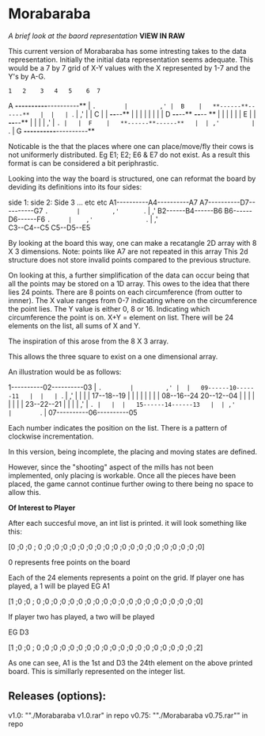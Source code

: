 # Morabaraba  
*A brief look at the baord representation*
**VIEW IN RAW**

This current version of Morabaraba has some intresting takes to the data representation. 
Initially the initial data representation seems adequate. This would be a 7 by 7 grid of X-Y values with the X
represented by 1-7 and the Y's by A-G.

    1   2    3   4   5    6  7
A    **----------**----------**
     | `.        |         ,' | 
B    |   **------**------**   | 
     |   | `.     |    ,' |   | 
C    |   |   **--**--**   |   | 
     |   |   |        |   |   | 
D    **--**--**      **--**-- **
     |   |   |        |   |   | 
E    |   |   **--**--**   |   | 
     |   | ,'    |     `. |   | 
F    |   **------**------**   | 
     | ,'         |        `. | 
G    **----------**----------**

Noticable is the that the places where one can place/move/fly their cows is not uniformerly distributed.
Eg E1; E2; E6 & E7 do not exist.
As a result this format is can be considered a bit periphrastic.


Looking into the way the board is structured, one can reformat the board by deviding its definitions into its four sides:

side 1:                       side 2:                       Side 3 ... etc etc
A1----------A4----------A7    A7----------D7----------G7
   `.        |         ,'       `.        |         ,'
     B2------B4------B6           B6------D6------F6 
      `.     |    ,'               `.     |    ,'     
        C3--C4--C5                   C5--D5--E5
        
        

By looking at the board this way, one can make a recatangle 2D array with 8 X 3 dimensions.
Note: points like A7 are not repeated in this array
This 2d structure does not store invalid points compared to the previous structure. 



On looking at this, a further simplification of the data can occur being that all the points may be stored on a
1D array.
This owes to the idea that there lies 24 points.
There are 8 points on each circumference (from outter to innner). 
The X value ranges from 0-7 indicating where on the circumference the point lies.
The Y value is either 0, 8 or 16. Indicating which circumference the point is on.
X+Y = element on list. There will be 24 elements on the list, all sums of X and Y.

The inspiration of this arose from the 8 X 3 array.

This allows the three square to exist on a one dimensional array.


An illustration would be as follows:



 1----------02----------03 
 | `.        |         ,' | 
 |   09------10------11   | 
 |   | `.     |    ,' |   | 
 |   |   17--18--19   |   | 
 |   |   |        |   |   | 
 08--16--24      20--12--04 
 |   |   |        |   |   | 
 |   |   23--22--21   |   | 
 |   | ,'    |     `. |   | 
 |   15------14------13   | 
 | ,'         |        `. | 
 07----------06----------05 


Each number indicates the position on the list. There is a pattern of clockwise incrementation.

In this version, being incomplete, the placing and moving states are defined.

However, since the "shooting" aspect of the mills has not been implemented, only placing is workable. Once all the pieces have been placed, the game cannot continue further owing to there being no space to allow this.


**Of Interest to Player**

After each succesful move, an int list is printed.
it will look something like this:

[0 ;0 ;0 ; 0 ;0 ;0 ;0 ;0 ;0 ;0 ;0 ;0 ;0 ;0 ;0 ;0 ;0 ;0 ;0 ;0 ;0 ;0 ;0]

0 represents free points on the board

Each of the 24 elements represents a point on the grid.
If player one has played, a 1 will be played 
EG
        A1

[1 ;0 ;0 ; 0 ;0 ;0 ;0 ;0 ;0 ;0 ;0 ;0 ;0 ;0 ;0 ;0 ;0 ;0 ;0 ;0 ;0 ;0 ;0]

If player two has played, a two will be played

EG 
        D3
        
[1 ;0 ;0 ; 0 ;0 ;0 ;0 ;0 ;0 ;0 ;0 ;0 ;0 ;0 ;0 ;0 ;0 ;0 ;0 ;0 ;0 ;0 ;2]


As one can see, A1 is the 1st and D3 the 24th element on the above printed board.
This is simillarly represented on the integer list.

## Releases (options):
v1.0: ""./Morabaraba v1.0.rar" in repo
v0.75: ""./Morabaraba v0.75.rar"" in repo